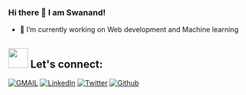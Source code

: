 ### Hi there 👋 I am Swanand! 

<!--
**swan28pande/swan28pande** is a ✨ _special_ ✨ repository because its `README.md` (this file) appears on your GitHub profile.

Here are some ideas to get you started:

-->

- 🔭 I’m currently working on Web development and Machine learning  



## <img src="https://media.giphy.com/media/LnQjpWaON8nhr21vNW/giphy.gif" width="40"> **Let's connect:** ️
[![GMAIL](https://img.shields.io/badge/Gmail-D14836?style=for-the-badge&logo=gmail&logoColor=white)](mailto:swanandpande1@gmail.com)
[![LinkedIn](https://img.shields.io/badge/-LinkedIn-0077B5?style=for-the-badge&logo=LinkedIn&logoColor=white)](https://www.linkedin.com/in/swanand-pande-56a308197/)
[![Twitter](https://img.shields.io/badge/-Twitter-1DA1F2?style=for-the-badge&logo=Twitter&logoColor=white)](https://twitter.com/SwanandPande2)
[![Github](https://img.shields.io/badge/-Github-181717?style=for-the-badge&logo=Github&logoColor=white)](https://github.com/swan28pande/)
